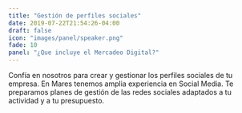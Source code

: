 ```yaml
---
title: "Gestión de perfiles sociales"
date: 2019-07-22T21:54:26-04:00
draft: false
icon: "images/panel/speaker.png"
fade: 10
panel: "¿Que incluye el Mercadeo Digital?"
---
```

Confía en nosotros para crear y gestionar los perfiles sociales de tu empresa. En Mares tenemos amplia experiencia en Social Media. Te preparamos planes de gestión de las redes sociales adaptados a tu actividad y a tu presupuesto.